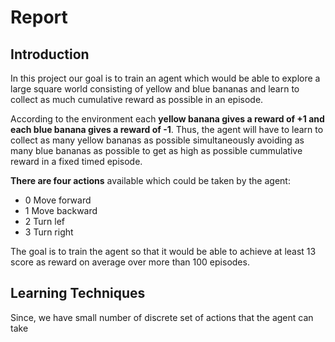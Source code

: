 # Report

## Introduction

In this project our goal is to train an agent which would be able to explore a large square world consisting of yellow
and blue bananas and learn to collect as much cumulative reward as possible in an episode.

According to the environment each **yellow banana gives a reward of +1 and each blue banana gives a reward of -1**. Thus, the
agent will have to learn to collect as many yellow bananas as possible simultaneously avoiding as many blue bananas as possible
to get as high as possible cummulative reward in a fixed timed episode.

**There are four actions** available which could be taken by the agent:
  - 0 Move forward
  - 1 Move backward
  - 2 Turn lef
  - 3 Turn right
  
The goal is to train the agent so that it would be able to achieve at least 13 score as reward on average over more than 100 episodes.

## Learning Techniques

Since, we have small number of discrete set of actions that the agent can take 
